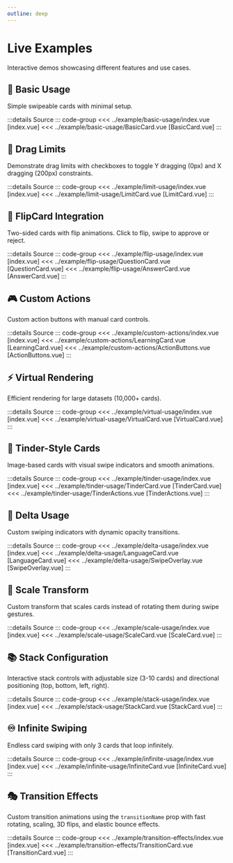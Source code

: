 ```yaml
---
outline: deep
---
```


<script setup>
import BasicUsage from '../example/basic-usage/index.vue'
import LimitUsage from '../example/limit-usage/index.vue'
import FlipUsage from '../example/flip-usage/index.vue'
import CustomActionsUsage from '../example/custom-actions/index.vue'
import VirtualUsage from '../example/virtual-usage/index.vue'
import TinderUsage from '../example/tinder-usage/index.vue'
import DeltaUsage from '../example/delta-usage/index.vue'
import ScaleUsage from '../example/scale-usage/index.vue'
import StackUsage from '../example/stack-usage/index.vue'
import InfiniteUsage from '../example/infinite-usage/index.vue'
import TransitionEffectsUsage from '../example/transition-effects/index.vue'
</script>

# Live Examples

Interactive demos showcasing different features and use cases.

## 🚀 Basic Usage

Simple swipeable cards with minimal setup.

<ClientOnly>
  <BasicUsage />
</ClientOnly>

:::details Source
::: code-group
<<< ../example/basic-usage/index.vue [index.vue]
<<< ../example/basic-usage/BasicCard.vue [BasicCard.vue]
:::

## 🚧 Drag Limits

Demonstrate drag limits with checkboxes to toggle Y dragging (0px) and X dragging (200px) constraints.

<ClientOnly>
  <LimitUsage />
</ClientOnly>

:::details Source
::: code-group
<<< ../example/limit-usage/index.vue [index.vue]
<<< ../example/limit-usage/LimitCard.vue [LimitCard.vue]
:::

## 🔄 FlipCard Integration

Two-sided cards with flip animations. Click to flip, swipe to approve or reject.

<ClientOnly>
  <FlipUsage />
</ClientOnly>

:::details Source
::: code-group
<<< ../example/flip-usage/index.vue [index.vue]
<<< ../example/flip-usage/QuestionCard.vue [QuestionCard.vue]
<<< ../example/flip-usage/AnswerCard.vue [AnswerCard.vue]
:::

## 🎮 Custom Actions

Custom action buttons with manual card controls.

<ClientOnly>
  <CustomActionsUsage />
</ClientOnly>

:::details Source
::: code-group
<<< ../example/custom-actions/index.vue [index.vue]
<<< ../example/custom-actions/LearningCard.vue [LearningCard.vue]
<<< ../example/custom-actions/ActionButtons.vue [ActionButtons.vue]
:::

## ⚡ Virtual Rendering

Efficient rendering for large datasets (10,000+ cards).

<ClientOnly>
  <VirtualUsage />
</ClientOnly>

:::details Source
::: code-group
<<< ../example/virtual-usage/index.vue [index.vue]
<<< ../example/virtual-usage/VirtualCard.vue [VirtualCard.vue]
:::

## 💖 Tinder-Style Cards

Image-based cards with visual swipe indicators and smooth animations.

<ClientOnly>
  <TinderUsage />
</ClientOnly>

:::details Source
::: code-group
<<< ../example/tinder-usage/index.vue [index.vue]
<<< ../example/tinder-usage/TinderCard.vue [TinderCard.vue]
<<< ../example/tinder-usage/TinderActions.vue [TinderActions.vue]
:::

## 🎯 Delta Usage

Custom swiping indicators with dynamic opacity transitions.

<ClientOnly>
  <DeltaUsage />
</ClientOnly>

:::details Source
::: code-group
<<< ../example/delta-usage/index.vue [index.vue]
<<< ../example/delta-usage/LanguageCard.vue [LanguageCard.vue]
<<< ../example/delta-usage/SwipeOverlay.vue [SwipeOverlay.vue]
:::

## 📏 Scale Transform

Custom transform that scales cards instead of rotating them during swipe gestures.

<ClientOnly>
  <ScaleUsage />
</ClientOnly>

:::details Source
::: code-group
<<< ../example/scale-usage/index.vue [index.vue]
<<< ../example/scale-usage/ScaleCard.vue [ScaleCard.vue]
:::

## 📚 Stack Configuration

Interactive stack controls with adjustable size (3-10 cards) and directional positioning (top, bottom, left, right).

<ClientOnly>
  <StackUsage />
</ClientOnly>

:::details Source
::: code-group
<<< ../example/stack-usage/index.vue [index.vue]
<<< ../example/stack-usage/StackCard.vue [StackCard.vue]
:::

## ♾️ Infinite Swiping

Endless card swiping with only 3 cards that loop infinitely.

<ClientOnly>
  <InfiniteUsage />
</ClientOnly>

:::details Source
::: code-group
<<< ../example/infinite-usage/index.vue [index.vue]
<<< ../example/infinite-usage/InfiniteCard.vue [InfiniteCard.vue]
:::

## 🎭 Transition Effects

Custom transition animations using the `transitionName` prop with fast rotating, scaling, 3D flips, and elastic bounce effects.

<ClientOnly>
  <TransitionEffectsUsage />
</ClientOnly>

:::details Source
::: code-group
<<< ../example/transition-effects/index.vue [index.vue]
<<< ../example/transition-effects/TransitionCard.vue [TransitionCard.vue]
:::
